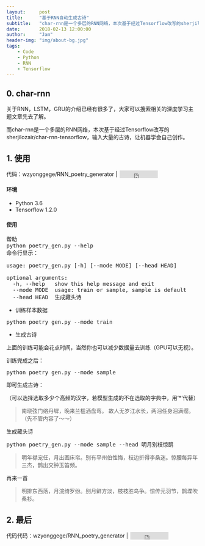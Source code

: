 ```yaml
---
layout:     post
title:      "基于RNN自动生成古诗"
subtitle:   "char-rnn是一个多层的RNN网络，本次基于经过Tensorflow改写的sherjilozair/char-rnn-tensorflow，输入大量的古诗，让机器学会自己创作。"
date:       2018-02-13 12:00:00
author:     "Jam"
header-img: "img/about-bg.jpg"
tags:
    - Code
    - Python
    - RNN
    - Tensorflow
---
```


## 0. char-rnn

关于RNN，LSTM，GRU的介绍已经有很多了，大家可以搜索相关的深度学习主题文章先去了解。

而char-rnn是一个多层的RNN网络，本次基于经过Tensorflow改写的sherjilozair/char-rnn-tensorflow，输入大量的古诗，让机器学会自己创作。

## 1. 使用

<p>
    代码：wzyonggege/RNN_poetry_generator | 
    <iframe
        style="margin-left: 2px; margin-bottom:-5px;"
        frameborder="0" scrolling="0" width="100px" height="20px"
        src="https://ghbtns.com/github-btn.html?user=wzyonggege&repo=RNN_poetry_generator&type=star&count=true" >
    </iframe>
</p>

#### 环境
- Python 3.6
- Tensorflow 1.2.0

#### 使用

<pre>
帮助
python poetry_gen.py --help
命令行显示：

usage: poetry_gen.py [-h] [--mode MODE] [--head HEAD]

optional arguments:
  -h, --help   show this help message and exit
  --mode MODE  usage: train or sample, sample is default
  --head HEAD  生成藏头诗
</pre>

- 训练样本数据
<pre>python poetry_gen.py --mode train</pre>

- 生成古诗

上面的训练可能会花点时间，当然你也可以减少数据量去训练（GPU可以无视）。

训练完成之后：

<pre>python poetry_gen.py --mode sample</pre>

即可生成古诗：

（可以选择选取多少个高频的汉字，若模型生成的不在选取的字典中，用‘*’代替）

> 南晓弦门络丹墀，晚来兰槛酒盘弯。
> 故人无岁江水长，两泪任身泪满缨。
>（先不管内容了～～）

生成藏头诗

<pre>python poetry_gen.py --mode sample --head 明月别枝惊鹊</pre>

> 明年襟宠任，月出画床帘。别有平州伯性悔，枝边折得李桑迷。惊腰每异年三杰，鹊出交钟玉笛频。

再来一首

> 明排东西落，月浣绮罗纷。别月鲜方淡，枝枝胜鸟争。惊传元羽节，鹊堞吹桑衫。


## 2. 最后

<p>
    代码代码：wzyonggege/RNN_poetry_generator | 
    <iframe
        style="margin-left: 2px; margin-bottom:-5px;"
        frameborder="0" scrolling="0" width="100px" height="20px"
        src="https://ghbtns.com/github-btn.html?user=wzyonggege&repo=RNN_poetry_generator&type=star&count=true" >
    </iframe>
</p>